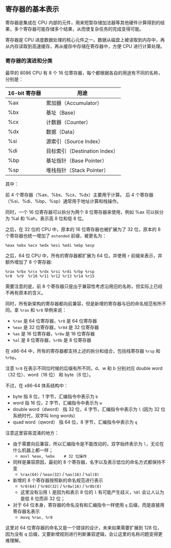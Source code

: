 ## 寄存器的基本表示

寄存器是集成在 CPU 内部的元件，用来短暂存储加法器等其他硬件计算得到的结果，多个寄存器可能存储多个结果，从而使复杂任务的完成变得可能。

寄存器是 CPU 进度数据处理的核心元件之一。数据从磁盘上被读取到内存中，再从内存读取到高速缓存，再从缓存中存储在寄存器中，方便 CPU 进行计算处理。

### 寄存器的演进和分类

最早的 8086 CPU 有 8 个 16 位寄存器，每个都根据各自的用途有不同的名称，分别是：

| 16-bit 寄存器 | 用途 |
| -------------- | ---- |
| %ax            | 累加器（Accumulator） |
| %bx            | 基址（Base） |
| %cx            | 计数器（Counter） |
| %dx            | 数据（Data） |
| %si            | 源索引（Source Index） |
| %di            | 目标索引（Destination Index） |
| %bp            | 基址指针（Base Pointer） |
| %sp            | 堆栈指针（Stack Pointer） |

其中：

前 4 个寄存器（%ax、%bx、%cx、%dx）主要用于计算。
后 4 个寄存器（%si、%di、%bp、%sp）通常用于地址计算和栈操作。

同时，一个 16 位寄存器可以拆分为两个 8 位寄存器来使用，例如 %ax 可以拆分为 %al 和 %ah，表示高 8 位和低 8 位。

之后，在 32 位的 CPU 中，原本的 16 位寄存器也被扩展为了 32 位，原本的 8 个寄存器也统一增加了 `extended` 前缀，被更名为：

```
%eax %ebx %ecx %edx %esi %edi %ebp %esp
```

之后，64 位 CPU 中，所有的寄存器都扩展为 64 位，并使用 `r` 前缀来表示，并额外增加了 8 个寄存器:

```
%rax %rbx %rcx %rdx %rsi %rdi %rbp %rsp
%r8  %r9  %r10 %r11 %r12 %r13 %r14 %r15
```

需要注意的是，前 8 个寄存器只是出于兼容性考虑沿用旧的名称，但实际上已经不再有原本的含义。

同时，所有新架构的寄存器都向前兼容，但是新增的寄存器与旧的命名规范有所不同。拿 `%rax` 和 `%r8` 举例来说：

- `%rax` 是 64 位寄存器，`%r8` 是 64 位寄存器
- `%eax` 是 32 位寄存器，`%r8d` 是 32 位寄存器
- `%ax` 是 16 位寄存器，`%r8w` 是 16 位寄存器
- `%al` 是 8 位寄存器，`%r8b` 是 8 位寄存器

在 x86-64 中，所有的寄存器都支持上述的拆分和组合，包括栈寄存器 `%rsp` 和 `%rbp`。

注意 `%r8` 在表示不同位时候的后缀有所不同，d、w 和 b 分别对应 double word（32 位）、word（16 位） 和 byte（8 位）。

不过，在 x86-64 体系结构中：

- byte 指 8 位，1 字节，汇编指令中表示为 `b`
- word 指 16 位，2 字节，汇编指令中表示为 `w`
- double word（dword） 指 32 位，4 字节，汇编指令中表示为 `l` (因为 32 位系统时代，双字叫 long words)
- quad word（qword） 指 64 位，8 字节，汇编指令中表示为 `q`

注意这里容易混淆的地方：

- 由于需要向后兼容，所以汇编指令是不能改动的，双字始终表示为 `l`，无论在什么机器上都一样；
    - `movl %eax, %ebx    # 32 位操作`
- 同样是兼容原因，最初的 8 个寄存器，名字以及表示低位的命名方式都保持不变
    - `%rax(64)` / `%eax(32)` / `%ax(16)` / `%al(8)`
- 新增的 8 个寄存器按照新的命名规范进行表示
    - `%r8(64)` / `%r8d(32)` / `%r8w(16)` / `%r8b(8)`
    - 这里没有沿用 `l` 是因为和表示 8 位的 `l` 有可能产生歧义，`%8l` 会让人认为是低 8 位而非 32 位；
- 对于 64 位本身，寄存器的命名没有和汇编指令一样使用 `q` 后缀，而是直接用寄存器名表示
    - `movq %rax, %r8`

这里对 64 位寄存器的命名又是一个错误的设计，未来如果需要扩展到 128 位，因为没有 q 后缀，又要新增规则进行判断兼容逻辑，会让这里的名称问题变得更难理解。